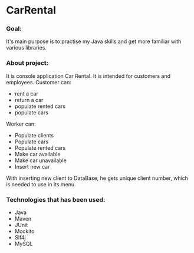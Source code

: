 # CarRental

### Goal: 

It's main purpose is to practise my Java skills and get more familiar with various libraries.

### About project:

It is console application Car Rental. It is intended for customers and employees.
Customer can:
- rent a car
- return a car
- populate rented cars
- populate cars

Worker can:
- Populate clients
- Populate cars
- Populate rented cars
- Make car available
- Make car unavailable
- Insert new car

With inserting new client to DataBase, he gets unique client number, which is needed to use in its menu.

### Technologies that has been used:
- Java
- Maven
- JUnit
- Mockito
- Slf4j
- MySQL
